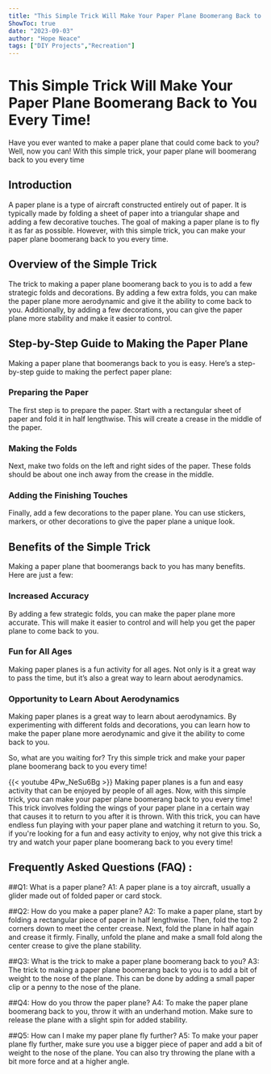 ```yaml
---
title: "This Simple Trick Will Make Your Paper Plane Boomerang Back to You Every Time!"
ShowToc: true 
date: "2023-09-03"
author: "Hope Neace" 
tags: ["DIY Projects","Recreation"]
---
```

# This Simple Trick Will Make Your Paper Plane Boomerang Back to You Every Time! 

Have you ever wanted to make a paper plane that could come back to you? Well, now you can! With this simple trick, your paper plane will boomerang back to you every time

## Introduction

A paper plane is a type of aircraft constructed entirely out of paper. It is typically made by folding a sheet of paper into a triangular shape and adding a few decorative touches. The goal of making a paper plane is to fly it as far as possible. However, with this simple trick, you can make your paper plane boomerang back to you every time. 

## Overview of the Simple Trick

The trick to making a paper plane boomerang back to you is to add a few strategic folds and decorations. By adding a few extra folds, you can make the paper plane more aerodynamic and give it the ability to come back to you. Additionally, by adding a few decorations, you can give the paper plane more stability and make it easier to control. 

## Step-by-Step Guide to Making the Paper Plane

Making a paper plane that boomerangs back to you is easy. Here’s a step-by-step guide to making the perfect paper plane: 

### Preparing the Paper 

The first step is to prepare the paper. Start with a rectangular sheet of paper and fold it in half lengthwise. This will create a crease in the middle of the paper. 

### Making the Folds 

Next, make two folds on the left and right sides of the paper. These folds should be about one inch away from the crease in the middle. 

### Adding the Finishing Touches 

Finally, add a few decorations to the paper plane. You can use stickers, markers, or other decorations to give the paper plane a unique look. 

## Benefits of the Simple Trick

Making a paper plane that boomerangs back to you has many benefits. Here are just a few: 

### Increased Accuracy 

By adding a few strategic folds, you can make the paper plane more accurate. This will make it easier to control and will help you get the paper plane to come back to you. 

### Fun for All Ages 

Making paper planes is a fun activity for all ages. Not only is it a great way to pass the time, but it’s also a great way to learn about aerodynamics. 

### Opportunity to Learn About Aerodynamics 

Making paper planes is a great way to learn about aerodynamics. By experimenting with different folds and decorations, you can learn how to make the paper plane more aerodynamic and give it the ability to come back to you. 

So, what are you waiting for? Try this simple trick and make your paper plane boomerang back to you every time!

{{< youtube 4Pw_NeSu6Bg >}} 
Making paper planes is a fun and easy activity that can be enjoyed by people of all ages. Now, with this simple trick, you can make your paper plane boomerang back to you every time! This trick involves folding the wings of your paper plane in a certain way that causes it to return to you after it is thrown. With this trick, you can have endless fun playing with your paper plane and watching it return to you. So, if you're looking for a fun and easy activity to enjoy, why not give this trick a try and watch your paper plane boomerang back to you every time!

## Frequently Asked Questions (FAQ) :
##Q1: What is a paper plane?
A1: A paper plane is a toy aircraft, usually a glider made out of folded paper or card stock.

##Q2: How do you make a paper plane?
A2: To make a paper plane, start by folding a rectangular piece of paper in half lengthwise. Then, fold the top 2 corners down to meet the center crease. Next, fold the plane in half again and crease it firmly. Finally, unfold the plane and make a small fold along the center crease to give the plane stability.

##Q3: What is the trick to make a paper plane boomerang back to you?
A3: The trick to making a paper plane boomerang back to you is to add a bit of weight to the nose of the plane. This can be done by adding a small paper clip or a penny to the nose of the plane.

##Q4: How do you throw the paper plane?
A4: To make the paper plane boomerang back to you, throw it with an underhand motion. Make sure to release the plane with a slight spin for added stability.

##Q5: How can I make my paper plane fly further?
A5: To make your paper plane fly further, make sure you use a bigger piece of paper and add a bit of weight to the nose of the plane. You can also try throwing the plane with a bit more force and at a higher angle.



